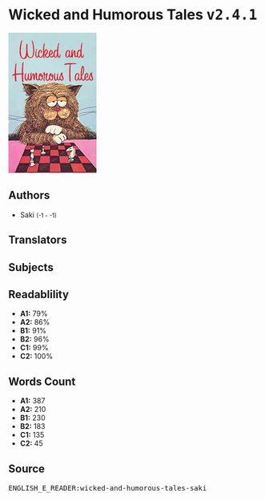 # Wicked and Humorous Tales <kbd>v2.4.1</kbd>

![](./cover.medium.jpg "")

## Authors


 - Saki <small>(-1 - -1)</small>

## Translators



## Subjects



## Readablility


 - **A1:** 79%
 - **A2:** 86%
 - **B1:** 91%
 - **B2:** 96%
 - **C1:** 99%
 - **C2:** 100%

## Words Count


 - **A1:** 387
 - **A2:** 210
 - **B1:** 230
 - **B2:** 183
 - **C1:** 135
 - **C2:** 45

## Source


<kbd>ENGLISH_E_READER:wicked-and-humorous-tales-saki</kbd>
